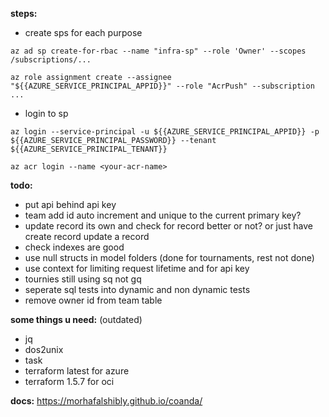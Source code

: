 **steps:**

-  create sps for each purpose

`az ad sp create-for-rbac --name "infra-sp" --role 'Owner' --scopes /subscriptions/...`

`az role assignment create --assignee "${{AZURE_SERVICE_PRINCIPAL_APPID}}" --role "AcrPush" --subscription ...`

-  login to sp

`az login --service-principal -u ${{AZURE_SERVICE_PRINCIPAL_APPID}} -p ${{AZURE_SERVICE_PRINCIPAL_PASSWORD}} --tenant ${{AZURE_SERVICE_PRINCIPAL_TENANT}}`

`az acr login --name <your-acr-name>`

**todo:**

-  put api behind api key
-  team add id auto increment and unique to the current primary key?
-  update record its own and check for record better or not? or just have create record update a record
-  check indexes are good
-  use null structs in model folders (done for tournaments, rest not done)
-  use context for limiting request lifetime and for api key
-  tournies still using sq not gq
-  seperate sql tests into dynamic and non dynamic tests
-  remove owner id from team table

**some things u need:** (outdated)

-  jq
-  dos2unix
-  task
-  terraform latest for azure
-  terraform 1.5.7 for oci

**docs:**
https://morhafalshibly.github.io/coanda/
